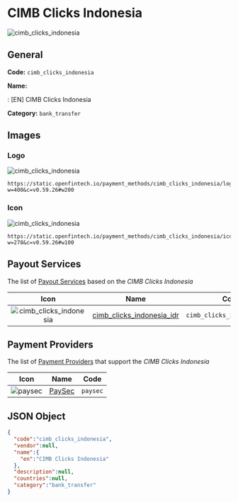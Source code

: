 
# CIMB Clicks Indonesia 
![cimb_clicks_indonesia](https://static.openfintech.io/payment_methods/cimb_clicks_indonesia/logo.svg?w=400&c=v0.59.26#w200)  

## General 
**Code:** `cimb_clicks_indonesia` 
 
**Name:** 
 
:	[EN] CIMB Clicks Indonesia 
 
**Category:** `bank_transfer` 
 

## Images 

### Logo 
![cimb_clicks_indonesia](https://static.openfintech.io/payment_methods/cimb_clicks_indonesia/logo.svg?w=400&c=v0.59.26#w200)  

```
https://static.openfintech.io/payment_methods/cimb_clicks_indonesia/logo.svg?w=400&c=v0.59.26#w200
```  

### Icon 
![cimb_clicks_indonesia](https://static.openfintech.io/payment_methods/cimb_clicks_indonesia/icon.svg?w=278&c=v0.59.26#w100)  

```
https://static.openfintech.io/payment_methods/cimb_clicks_indonesia/icon.svg?w=278&c=v0.59.26#w100
```  

## Payout Services 
 
The list of [Payout Services](/payout-services/) based on the _CIMB Clicks Indonesia_ 

|Icon|Name|Code| 
|:---:|:---:|:---:| 
|![cimb_clicks_indonesia](https://static.openfintech.io/payout_methods/cimb_clicks_indonesia/icon.svg?w=278&c=v0.59.26#w40) |[cimb_clicks_indonesia_idr](/payout-services/cimb_clicks_indonesia_idr/)|`cimb_clicks_indonesia_idr`| 
 

## Payment Providers 
 
The list of [Payment Providers](/payment-providers/) that support the _CIMB Clicks Indonesia_ 

|Icon|Name|Code| 
|:---:|:---:|:---:| 
|![paysec](https://static.openfintech.io/payment_providers/paysec/icon.svg?w=278&c=v0.59.26#w100) |[PaySec](/payment-providers/paysec/)|`paysec`| 
 

## JSON Object 

```json
{
  "code":"cimb_clicks_indonesia",
  "vendor":null,
  "name":{
    "en":"CIMB Clicks Indonesia"
  },
  "description":null,
  "countries":null,
  "category":"bank_transfer"
}
```  
